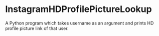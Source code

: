 # InstagramHDProfilePictureLookup
A Python program which takes username as an argument and prints HD profile picture link of that user. 
